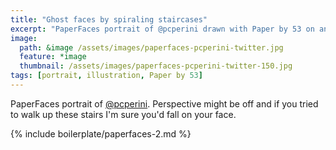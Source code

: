 ```yaml
---
title: "Ghost faces by spiraling staircases"
excerpt: "PaperFaces portrait of @pcperini drawn with Paper by 53 on an iPad."
image: 
  path: &image /assets/images/paperfaces-pcperini-twitter.jpg 
  feature: *image
  thumbnail: /assets/images/paperfaces-pcperini-twitter-150.jpg
tags: [portrait, illustration, Paper by 53]
---
```


PaperFaces portrait of [@pcperini](http://twitter.com/pcperini). Perspective might be off and if you tried to walk up these stairs I'm sure you'd fall on your face.

{% include boilerplate/paperfaces-2.md %}
